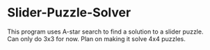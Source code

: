 # Slider-Puzzle-Solver

This program uses A-star search to find a solution to a slider puzzle.<br/>
Can only do 3x3 for now. Plan on making it solve 4x4 puzzles.